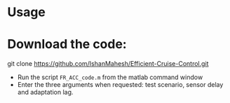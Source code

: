 # Usage
# Download the code:
  git clone https://github.com/IshanMahesh/Efficient-Cruise-Control.git
+ Run the script `FR_ACC_code.m` from the matlab command window
+ Enter the three arguments when requested: test scenario, sensor delay and adaptation lag. 




